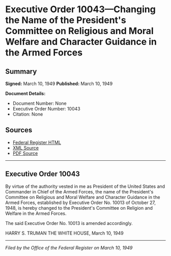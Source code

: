 # Executive Order 10043—Changing the Name of the President's Committee on Religious and Moral Welfare and Character Guidance in the Armed Forces

## Summary

**Signed:** March 10, 1949
**Published:** March 10, 1949

**Document Details:**
- Document Number: None
- Executive Order Number: 10043
- Citation: None

## Sources
- [Federal Register HTML](https://www.presidency.ucsb.edu/documents/executive-order-10043-changing-the-name-the-presidents-committee-religious-and-moral)
- [XML Source](None)
- [PDF Source](None)

---

## Executive Order 10043

By virtue of the authority vested in me as President of the United States and Commander in Chief of the Armed Forces, the name of the President's Committee on Religious and Moral Welfare and Character Guidance in the Armed Forces, established by Executive Order No. 10013 of October 27, 1948, is hereby changed to the President's Committee on Religion and Welfare in the Armed Forces.

The said Executive Order No. 10013 is amended accordingly.

HARRY S. TRUMAN
THE WHITE HOUSE,
March 10, 1949

---

*Filed by the Office of the Federal Register on March 10, 1949*
